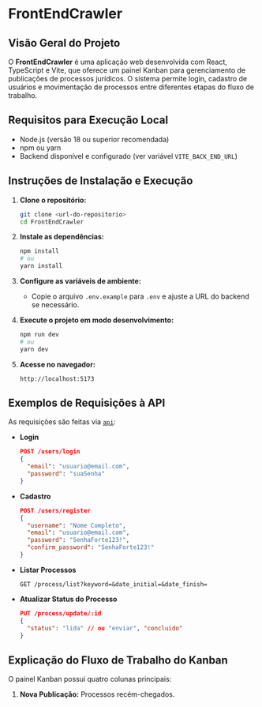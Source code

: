 # FrontEndCrawler

## Visão Geral do Projeto

O **FrontEndCrawler** é uma aplicação web desenvolvida com React, TypeScript e Vite, que oferece um painel Kanban para gerenciamento de publicações de processos jurídicos. O sistema permite login, cadastro de usuários e movimentação de processos entre diferentes etapas do fluxo de trabalho.

## Requisitos para Execução Local

- Node.js (versão 18 ou superior recomendada)
- npm ou yarn
- Backend disponível e configurado (ver variável `VITE_BACK_END_URL`)

## Instruções de Instalação e Execução

1. **Clone o repositório:**
   ```sh
   git clone <url-do-repositorio>
   cd FrontEndCrawler
   ```

2. **Instale as dependências:**
   ```sh
   npm install
   # ou
   yarn install
   ```

3. **Configure as variáveis de ambiente:**
   - Copie o arquivo `.env.example` para `.env` e ajuste a URL do backend se necessário.

4. **Execute o projeto em modo desenvolvimento:**
   ```sh
   npm run dev
   # ou
   yarn dev
   ```

5. **Acesse no navegador:**
   ```
   http://localhost:5173
   ```

## Exemplos de Requisições à API

As requisições são feitas via [`api`](src/services/api.ts):

- **Login**
  ```json
  POST /users/login
  {
    "email": "usuario@email.com",
    "password": "suaSenha"
  }
  ```
- **Cadastro**
  ```json
  POST /users/register
  {
    "username": "Nome Completo",
    "email": "usuario@email.com",
    "password": "SenhaForte123!",
    "confirm_password": "SenhaForte123!"
  }
  ```
- **Listar Processos**
  ```
  GET /process/list?keyword=&date_initial=&date_finish=
  ```
- **Atualizar Status do Processo**
  ```json
  PUT /process/update/:id
  {
    "status": "lida" // ou "enviar", "concluido"
  }
  ```

## Explicação do Fluxo de Trabalho do Kanban

O painel Kanban possui quatro colunas principais:

1. **Nova Publicação:** Processos recém-chegados.
